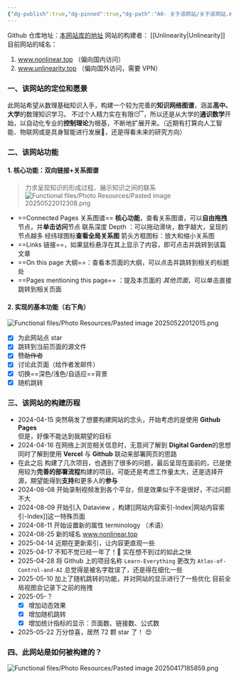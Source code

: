 ```yaml
---
{"dg-publish":true,"dg-pinned":true,"dg-path":"A0- 关于该网站/关于该网站.md","dg-hide-in-graph":true,"permalink":"/A0- 关于该网站/关于该网站/","hideInGraph":true,"pinned":true,"dgPassFrontmatter":true,"noteIcon":"","created":"2024-08-27T18:45:36.000+08:00","updated":"2025-08-03T10:59:28.175+08:00"}
---
```


Github 仓库地址：[本网站库的地址](https://github.com/UNLINEARITY/Learn-Everything)
网站的构建者： [[Unlinearity\|Unlinearity]]
目前网站的域名：
1.  www.nonlinear.top  （偏向国内访问）
2.  www.unlinearity.top  （偏向国外访问，需要 VPN）

### 一、该网站的定位和愿景
此网站希望从数理基础知识入手，构建一个较为完善的**知识网络图谱**，涵盖**高中、大学**的数理知识学习。
不过个人精力实在有限😴，所以还是从大学的**通识数学**开始，以自动化专业的**控制理论**为根基，不断地扩展开来。（近期有打算向人工智能、物联网或是具身智能进行发展🚀，还是得看未来的研究方向）

### 二、该网站功能
#### 1. 核心功能：双向链接+关系图谱
> 力求呈现知识的形成过程、展示知识之间的联系
![Functional files/Photo Resources/Pasted image 20250522012308.png](/img/user/Functional%20files/Photo%20Resources/Pasted%20image%2020250522012308.png)

- ==Connected Pages  关系图谱== **核心功能**，查看关系图谱，可以**自由拖拽**节点，并**单击访问**节点
	联系深度 Depth  ：可以拖动滑块，数字越大，呈现的节点越多
	经纬球图标**查看全局关系图**
	箭头方框图标：放大和缩小关系图
- ==Links    链接==，如果鼠标悬浮在其上显示了内容，即可点击并跳转到该篇文章
- ==On this page  大纲==：查看本页面的大纲，可以点击并跳转到相关的标题处
- ==Pages mentioning this page== ：提及本页面的 *其他页面*，可以单击直接跳转到相关页面

#### 2. 实现的基本功能（右下角）
![Functional files/Photo Resources/Pasted image 20250522012015.png](/img/user/Functional%20files/Photo%20Resources/Pasted%20image%2020250522012015.png)
- [x]  为此网站点 star 
- [x]  跳转到当前页面的源文件
- [x]  ~~赞助作者~~
- [x]  讨论此页面（给作者发邮件）
- [x]  切换==深色/浅色/自适应==背景
- [x]  随机跳转

### 三、该网站的构建历程
- 2024-04-15
	突然萌发了想要构建网站的念头，开始考虑的是使用 **Github Pages**  
	但是，好像不能达到我期望的目标
- 2024-04-16
	在网络上浏览相关信息时，无意间了解到 **Digital Garden**的思想
	同时了解到使用 **Vercel** 与 **Github** 联动来部署网页的思路
- 在此之后
	构建了几次项目，也遇到了很多的问题，最后呈现在面前的，已是使用较为**完善的部署流程**构建的项目。可能还是考虑工作量太大，还是选择开源，期望能得到**支持**和更多人的**参与**
- 2024-08-08
	开始录制视频发到各个平台，但是效果似乎不是很好，不过问题不大
- 2024-08-09
	开始引入 Dataview ，构建[[网站内容索引-Index\|网站内容索引-Index]]这一特殊页面
- 2024-08-11
	开始设置新的属性 terminology （术语）
- 2024-08-25
	新的域名 www.nonlinear.top   
- 2025-04-14
	近期在更新索引，让内容更直观一些
- 2025-04-17 
	不知不觉已经一年了！🥲  实在想不到过的如此之快
- 2025-04-28
	将 Github 上的项目名称 `Learn-Everything` 更改为 `Atlas-of-Control-and-AI`
	总觉得是被名字耽误了，还是得在细化一些
- 2025-05-10
	加上了随机跳转的功能，并对网站的显示进行了一些优化
	目前全局视图会记录下之前的拖拽
- 2025-05-？
	- [x] 增加动态效果
	- [x] 增加随机跳转
	- [x] 增加统计指标的显示：页面数、链接数、公式数 
- 2025-05-22
	万分惊喜，居然 72 颗 star 了！ 😍 

### 四、此网站是如何被构建的？
![Functional files/Photo Resources/Pasted image 20250417185859.png](/img/user/Functional%20files/Photo%20Resources/Pasted%20image%2020250417185859.png)

